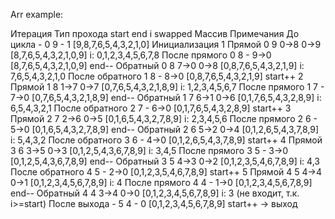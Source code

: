 Arr example:

Итерация	Тип прохода	start	end	i	swapped	Массив	Примечания
До цикла	-	0	9	-	1	[9,8,7,6,5,4,3,2,1,0]	Инициализация
1	Прямой	0	9	0→8	0→9	[8,7,6,5,4,3,2,1,0,9]	i: 0,1,2,3,4,5,6,7,8
	После прямого	0	8	-	9→0	[8,7,6,5,4,3,2,1,0,9]	end--
	Обратный	0	8	7→0	0→8	[0,8,7,6,5,4,3,2,1,9]	i: 7,6,5,4,3,2,1,0
	После обратного	1	8	-	8→0	[0,8,7,6,5,4,3,2,1,9]	start++
2	Прямой	1	8	1→7	0→7	[0,7,6,5,4,3,2,1,8,9]	i: 1,2,3,4,5,6,7
	После прямого	1	7	-	7→0	[0,7,6,5,4,3,2,1,8,9]	end--
	Обратный	1	7	6→1	0→6	[0,1,7,6,5,4,3,2,8,9]	i: 6,5,4,3,2,1
	После обратного	2	7	-	6→0	[0,1,7,6,5,4,3,2,8,9]	start++
3	Прямой	2	7	2→6	0→5	[0,1,6,5,4,3,2,7,8,9]	i: 2,3,4,5,6
	После прямого	2	6	-	5→0	[0,1,6,5,4,3,2,7,8,9]	end--
	Обратный	2	6	5→2	0→4	[0,1,2,6,5,4,3,7,8,9]	i: 5,4,3,2
	После обратного	3	6	-	4→0	[0,1,2,6,5,4,3,7,8,9]	start++
4	Прямой	3	6	3→5	0→3	[0,1,2,5,4,3,6,7,8,9]	i: 3,4,5
	После прямого	3	5	-	3→0	[0,1,2,5,4,3,6,7,8,9]	end--
	Обратный	3	5	4→3	0→2	[0,1,2,3,5,4,6,7,8,9]	i: 4,3
	После обратного	4	5	-	2→0	[0,1,2,3,5,4,6,7,8,9]	start++
5	Прямой	4	5	4→4	0→1	[0,1,2,3,4,5,6,7,8,9]	i: 4
	После прямого	4	4	-	1→0	[0,1,2,3,4,5,6,7,8,9]	end--
	Обратный	4	4	3→4	0→0	[0,1,2,3,4,5,6,7,8,9]	i: 3 (не входит, т.к. i>=start)
После выхода	-	5	4	-	0	[0,1,2,3,4,5,6,7,8,9]	start++ → выход